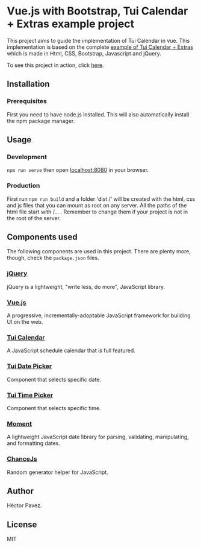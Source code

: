 # Vue.js with Bootstrap, Tui Calendar + Extras example project

This project aims to guide the implementation of Tui Calendar in vue. This implementation is based on the complete [example of Tui Calendar + Extras](https://nhnent.github.io/tui.calendar/latest/tutorial-example01-basic.html) which is made in Html, CSS, Bootstrap, Javascript and jQuery.

To see this project in action, click [here](https://zimudec.github.io/vue-tuicalendar-bootstrap-example/dist/).

## Installation

### Prerequisites

First you need to have node.js installed. This will also automatically install the npm package manager.

## Usage

### Development

`npm run serve` then open [localhost:8080](http://localhost:8080) in your browser.

### Production

First run `npm run build` and a folder 'dist /' will be created with the html, css and js files that you can mount as root on any server. All the paths of the html file start with /... . Remember to change them if your project is not in the root of the server.

## Components used

The following components are used in this project. There are plenty more, though, check the `package.json` files.

### [jQuery](https://github.com/jquery/jquery)

jQuery is a lightweight, "write less, do more", JavaScript library.

### [Vue.js](https://github.com/vuejs/vue)

A progressive, incrementally-adoptable JavaScript framework for building UI on the web.

### [Tui Calendar](https://github.com/nhnent/tui.calendar)

A JavaScript schedule calendar that is full featured.

### [Tui Date Picker](https://github.com/nhnent/tui.date-picker)

Component that selects specific date.

### [Tui Time Picker](https://github.com/nhnent/tui.time-picker)

Component that selects specific time.

### [Moment](https://github.com/moment/moment)

A lightweight JavaScript date library for parsing, validating, manipulating, and formatting dates.

### [ChanceJs](https://github.com/chancejs/chancejs)

Random generator helper for JavaScript.

## Author

Héctor Pavez.

## License

MIT